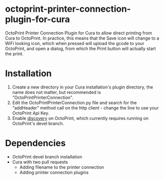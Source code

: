 # octoprint-printer-connection-plugin-for-cura
OctoPrint Printer Connection Plugin for Cura to allow direct printing from Cura to OctoPrint. In practice, this means that the Save icon will change to a WiFi looking icon, which when pressed will upload the gcode to your OctoPrint, and open a dialog, from which the Print button will actually start the print.

Installation
============
1. Create a new directory in your Cura installation's plugin directory, the name does not matter, but recommended is "OctoPrintPrinterConnection".
2. Edit the OctoPrintPrinterConnection.py file and search for the "addHeader" method call on the http client - change the line to use your OctoPrint Api Key.
3. Enable [discovery](https://github.com/foosel/OctoPrint/wiki/Plugin:-Discovery) on OctoPrint, which currently requires running on OctoPrint's devel branch.

Dependencies
============
* OctoPrint devel branch installation
* Cura with two pull requests
  * Adding filename to the printer connection
  * Adding printer connection plugins
